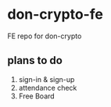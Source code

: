 # don-crypto-fe

FE repo for don-crypto  

## plans to do

1. sign-in & sign-up
2. attendance check
3. Free Board
